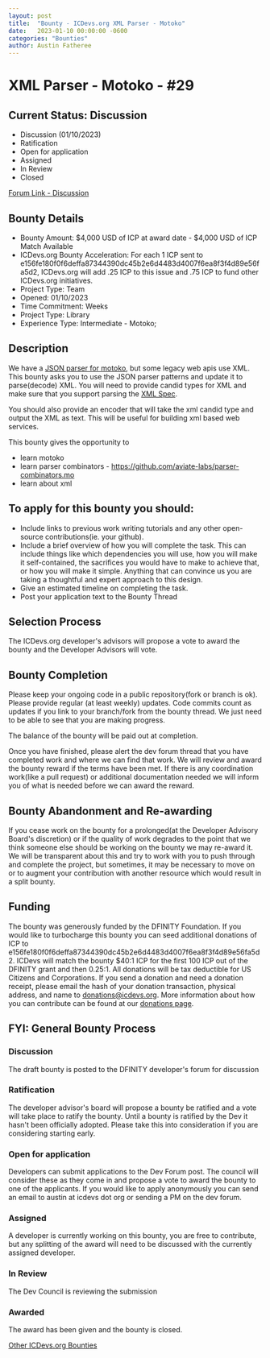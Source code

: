 ```yaml
---
layout: post
title:  "Bounty - ICDevs.org XML Parser - Motoko"
date:   2023-01-10 00:00:00 -0600
categories: "Bounties"
author: Austin Fatheree
---
```


# XML Parser - Motoko - #29

## Current Status: Discussion

* Discussion (01/10/2023)
* Ratification 
* Open for application
* Assigned 
* In Review 
* Closed 

[Forum Link - Discussion]()

## Bounty Details

* Bounty Amount: $4,000 USD of ICP at award date - $4,000 USD of ICP Match Available
* ICDevs.org Bounty Acceleration: For each 1 ICP sent to e156fe180f0f6deffa87344390dc45b2e6d4483d4007f6ea8f3f4d89e56fa5d2, ICDevs.org will add  .25 ICP to this issue and .75 ICP to fund other ICDevs.org initiatives.
* Project Type: Team
* Opened: 01/10/2023
* Time Commitment: Weeks
* Project Type: Library
* Experience Type: Intermediate - Motoko;

## Description

We have a [JSON parser for motoko](https://github.com/aviate-labs/json.mo), but some legacy web apis use XML.  This bounty asks you to use the JSON parser patterns and update it to parse(decode) XML. You will need to provide candid types for XML and make sure that you support parsing the [XML Spec](https://www.w3.org/TR/xml/).

You should also provide an encoder that will take the xml candid type and output the XML as text.  This will be useful for building xml based web services.

This bounty gives the opportunity to

* learn motoko
* learn parser combinators - https://github.com/aviate-labs/parser-combinators.mo
* learn about xml

## To apply for this bounty you should:

* Include links to previous work writing tutorials and any other open-source contributions(ie. your github).
* Include a brief overview of how you will complete the task. This can include things like which dependencies you will use, how you will make it self-contained, the sacrifices you would have to make to achieve that, or how you will make it simple. Anything that can convince us you are taking a thoughtful and expert approach to this design.
* Give an estimated timeline on completing the task.
* Post your application text to the Bounty Thread

## Selection Process

The ICDevs.org developer's advisors will propose a vote to award the bounty and the Developer Advisors will vote.

## Bounty Completion

Please keep your ongoing code in a public repository(fork or branch is ok). Please provide regular (at least weekly) updates.  Code commits count as updates if you link to your branch/fork from the bounty thread.  We just need to be able to see that you are making progress.

The balance of the bounty will be paid out at completion.

Once you have finished, please alert the dev forum thread that you have completed work and where we can find that work.  We will review and award the bounty reward if the terms have been met.  If there is any coordination work(like a pull request) or additional documentation needed we will inform you of what is needed before we can award the reward.

## Bounty Abandonment and Re-awarding

If you cease work on the bounty for a prolonged(at the Developer Advisory Board's discretion) or if the quality of work degrades to the point that we think someone else should be working on the bounty we may re-award it.  We will be transparent about this and try to work with you to push through and complete the project, but sometimes, it may be necessary to move on or to augment your contribution with another resource which would result in a split bounty.

## Funding

The bounty was generously funded by the DFINITY Foundation. If you would like to turbocharge this bounty you can seed additional donations of ICP to e156fe180f0f6deffa87344390dc45b2e6d4483d4007f6ea8f3f4d89e56fa5d2.  ICDevs will match the bounty $40:1 ICP for the first 100 ICP out of the DFINITY grant and then 0.25:1.  All donations will be tax deductible for US Citizens and Corporations.  If you send a donation and need a donation receipt, please email the hash of your donation transaction, physical address, and name to donations@icdevs.org.  More information about how you can contribute can be found at our [donations page](https://icdevs.org/donations.html).


## FYI: General Bounty Process

### Discussion

The draft bounty is posted to the DFINITY developer's forum for discussion

### Ratification

The developer advisor's board will propose a bounty be ratified and a vote will take place to ratify the bounty.  Until a bounty is ratified by the Dev it hasn't been officially adopted. Please take this into consideration if you are considering starting early.

### Open for application

Developers can submit applications to the Dev Forum post.  The council will consider these as they come in and propose a vote to award the bounty to one of the applicants.  If you would like to apply anonymously you can send an email to austin at icdevs dot org or sending a PM on the dev forum.

### Assigned

A developer is currently working on this bounty, you are free to contribute, but any splitting of the award will need to be discussed with the currently assigned developer.

### In Review

The Dev Council is reviewing the submission

### Awarded

The award has been given and the bounty is closed.




[Other ICDevs.org Bounties](https://icdevs.org/bounties.html)

